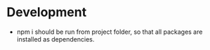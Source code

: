 # Development
- npm i should be run from project folder, so that all packages are installed as dependencies.
